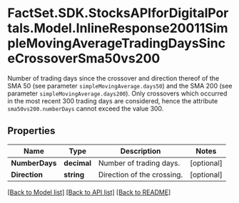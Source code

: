 # FactSet.SDK.StocksAPIforDigitalPortals.Model.InlineResponse20011SimpleMovingAverageTradingDaysSinceCrossoverSma50vs200
Number of trading days since the crossover and direction thereof of the SMA 50 (see parameter `simpleMovingAverage.days50`) and the SMA 200 (see parameter `simpleMovingAverage.days200`). Only crossovers which occurred in the most recent 300 trading days are considered, hence the attribute `sma50vs200.numberDays` cannot exceed the value 300.

## Properties

Name | Type | Description | Notes
------------ | ------------- | ------------- | -------------
**NumberDays** | **decimal** | Number of trading days. | [optional] 
**Direction** | **string** | Direction of the crossing. | [optional] 

[[Back to Model list]](../README.md#documentation-for-models) [[Back to API list]](../README.md#documentation-for-api-endpoints) [[Back to README]](../README.md)

